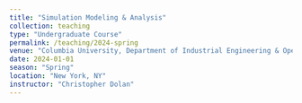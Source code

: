```yaml
---
title: "Simulation Modeling & Analysis"
collection: teaching
type: "Undergraduate Course"
permalink: /teaching/2024-spring
venue: "Columbia University, Department of Industrial Engineering & Operations Research"
date: 2024-01-01
season: "Spring"
location: "New York, NY"
instructor: "Christopher Dolan" 
---
```

